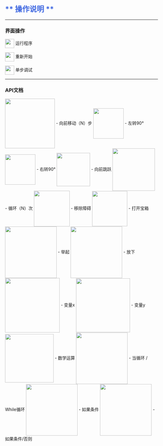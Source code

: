 # <font color=#4169E1 size=5>** 操作说明 **</font>

---

### 界面操作

<img src="./scene/image/pannel_run.png" width = "30" alt="" align=center />  运行程序
 
<img src="./scene/image/pannel_refresh.png" width = "30" alt="" align=center />  重新开始

<img src="./scene/image/pannel_step_run.png" width = "30" alt="" align=center />  单步调试

---

### API文档

<img src="./scene/image/move_forward.png" width = "164" alt="" align=center />
 - 向前移动（N）步
 
<img src="./scene/image/turn_left.png" width = "100" alt="" align=center />
 - 左转90°
 
<img src="./scene/image/turn_right.png" width = "100" alt="" align=center />
 - 右转90°
 
<img src="./scene/image/jump_forward.png" width = "110" alt="" align=center />
 - 向前跳跃

<img src="./scene/image/repeat_times.png" width = "140" alt="" align=center />
 - 循环（N）次
 
<img src="./scene/image/remove_obstacle.png" width = "118" alt="" align=center />
 - 移除障碍

<img src="./scene/image/open_box.png" width = "116" alt="" align=center />
 - 打开宝箱

<img src="./scene/image/cmd_lift_up.png" width = "170" alt="" align=center />
 - 举起

<img src="./scene/image/cmd_put_down.png" width = "170" alt="" align=center />
 - 放下
 
<img src="./scene/image/var.png" width = "180" alt="" align=center />
 - 变量x

<img src="./scene/image/var_y.png" width = "178" alt="" align=center />
 - 变量y
 
<img src="./scene/image/math_base.png" width = "160" alt="" align=center />
 - 数学运算
 
<img src="./scene/image/while_until.png" width = "170" alt="" align=center />
 - 当循环 / While循环
 
<img src="./scene/image/if.png" width = "170" alt="" align=center /> 
 - 如果条件

<img src="./scene/image/if_else.png" width = "170" alt="" align=center /> 
 - 如果条件/否则
